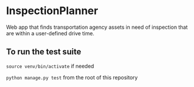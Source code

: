# InspectionPlanner
Web app that finds transportation agency assets in need of inspection that are within a user-defined drive time.

## To run the test suite
`source venv/bin/activate` if needed

`python manage.py test` from the root of this repository
